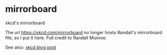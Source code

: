 # mirrorboard
xkcd's mirrorboard

The url https://xkcd.com/mirrorboard no longer hosts Randall's mirrorboard file, so I put it here. Full credit to Randall Munroe.

See also: [xkcd blog post](https://blog.xkcd.com/2007/08/14/mirrorboard-a-one-handed-keyboard-layout-for-the-lazy/)
